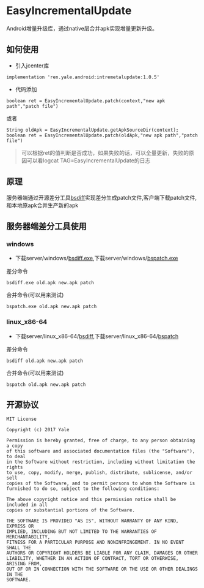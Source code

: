 # EasyIncrementalUpdate

Android增量升级库，通过native层合并apk实现增量更新升级。

## 如何使用
- 引入jcenter库
```
implementation 'ren.yale.android:intremetalupdate:1.0.5'
```
- 代码添加

```
boolean ret = EasyIncrementalUpdate.patch(context,"new apk path","patch file")
```

或者

```
String oldApk = EasyIncrementalUpdate.getApkSourceDir(context);
boolean ret = EasyIncrementalUpdate.patch(oldApk,"new apk path","patch file")
```

> 可以根据ret的值判断是否成功，如果失败的话，可以全量更新，失败的原因可以看logcat TAG=EasyIncrementalUpdate的日志

## 原理

服务器端通过开源差分工具[bsdiff](http://www.daemonology.net/bsdiff/)实现差分生成patch文件,客户端下载patch文件,
和本地原apk合并生产新的apk

## 服务器端差分工具使用

### windows
- 下载server/windows/[bsdiff.exe](server/windows/bsdiff.exe),下载server/windows/[bspatch.exe](server/windows/bspatch.exe)

差分命令
```
bsdiff.exe old.apk new.apk patch
```
合并命令(可以用来测试)
```
bspatch.exe old.apk new.apk patch
```

### linux_x86-64
- 下载server/linux_x86-64/[bsdiff](server/linux_x86-64/bsdiff),下载server/linux_x86-64/[bspatch](server/linux_x86-64/bspatch)

差分命令
```
bsdiff old.apk new.apk patch
```
合并命令(可以用来测试)
```
bspatch old.apk new.apk patch
```

## 开源协议

```
MIT License

Copyright (c) 2017 Yale

Permission is hereby granted, free of charge, to any person obtaining a copy
of this software and associated documentation files (the "Software"), to deal
in the Software without restriction, including without limitation the rights
to use, copy, modify, merge, publish, distribute, sublicense, and/or sell
copies of the Software, and to permit persons to whom the Software is
furnished to do so, subject to the following conditions:

The above copyright notice and this permission notice shall be included in all
copies or substantial portions of the Software.

THE SOFTWARE IS PROVIDED "AS IS", WITHOUT WARRANTY OF ANY KIND, EXPRESS OR
IMPLIED, INCLUDING BUT NOT LIMITED TO THE WARRANTIES OF MERCHANTABILITY,
FITNESS FOR A PARTICULAR PURPOSE AND NONINFRINGEMENT. IN NO EVENT SHALL THE
AUTHORS OR COPYRIGHT HOLDERS BE LIABLE FOR ANY CLAIM, DAMAGES OR OTHER
LIABILITY, WHETHER IN AN ACTION OF CONTRACT, TORT OR OTHERWISE, ARISING FROM,
OUT OF OR IN CONNECTION WITH THE SOFTWARE OR THE USE OR OTHER DEALINGS IN THE
SOFTWARE.
```






